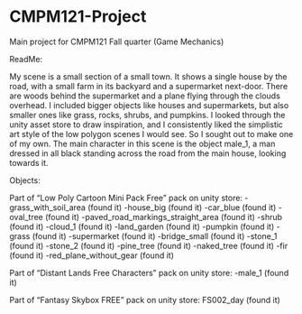 # CMPM121-Project
Main project for CMPM121 Fall quarter (Game Mechanics)

ReadMe:

My scene is a small section of a small town. It shows a single house by the road, 
with a small farm in its backyard and a supermarket next-door. There are woods 
behind the supermarket and a plane flying through the clouds overhead. I included 
bigger objects like houses and supermarkets, but also smaller ones like grass, rocks, 
shrubs, and pumpkins. I looked through the unity asset store to draw inspiration, 
and I consistently liked the simplistic art style of the low polygon scenes I would see. 
So I sought out to make one of my own. The main character in this scene is the object male_1, 
a man dressed in all black standing across the road from the main house, looking towards it.

Objects:

Part of “Low Poly Cartoon Mini Pack Free” pack on unity store:
-grass_with_soil_area (found it)
-house_big (found it)
-car_blue (found it)
-oval_tree (found it)
-paved_road_markings_straight_area (found it)
-shrub (found it)
-cloud_1 (found it)
-land_garden (found it)
-pumpkin (found it)
-grass (found it)
-supermarket (found it)
-bridge_small (found it)
-stone_1 (found it)
-stone_2 (found it)
-pine_tree (found it)
-naked_tree (found it)
-fir (found it)
-red_plane_without_gear (found it)

Part of “Distant Lands Free Characters” pack on unity store:
-male_1 (found it)

Part of “Fantasy Skybox FREE” pack on unity store:
FS002_day (found it)
